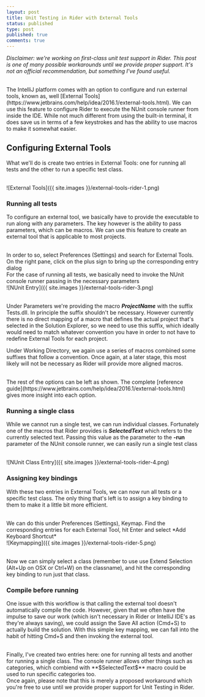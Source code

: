 ```yaml
---
layout: post
title: Unit Testing in Rider with External Tools
status: published
type: post
published: true
comments: true
---
```


*Disclaimer: we're working on first-class unit test support in Rider. This post is one of many possible workarounds until we provide proper support. It's not an official recommendation, but something I've found useful.*


<br/>
The IntelliJ platform comes with an option to configure and run external tools, known as, well [External Tools](https://www.jetbrains.com/help/idea/2016.1/external-tools.html). We can use this feature to configure Rider to execute the NUnit console runner from inside the IDE. While not much different from using the built-in terminal, it does save us in terms of a few keystrokes and has the ability to use macros to make it somewhat easier.


<br/>

## Configuring External Tools
What we'll do is create two entries in External Tools: one for running all tests and the other to run a specific test class.

<br/>
![External Tools]({{ site.images }}/external-tools-rider-1.png)
<br/>

### Running all tests
To configure an external tool, we basically have to provide the executable to run along with any parameters. The key however is the ability to pass parameters, which can be macros. We can use this feature to create an external tool that is applicable to most projects.

<br/>
In order to so, select Preferences (Settings) and search for External Tools. On the right pane, click on the plus sign to bring up the corresponding entry dialog

<br/>
For the case of running all tests, we basically need to invoke the NUnit console runner passing in the necessary parameters

<br/>
![NUnit Entry]({{ site.images }}/external-tools-rider-3.png)
<br/>
<br/>

Under Parameters we're providing the macro **$ProjectName$** with the suffix Tests.dll. In principle the suffix shouldn't be necessary. However currently there is no direct mapping of a macro that defines the actual project that's selected in the Solution Explorer, so we need to use this suffix, which ideally would need to match whatever convention you have in order to not have to redefine External Tools for each project.
<br/>

Under Working Directory, we again use a series of macros combined some suffixes that follow a convention. Once again, at a later stage, this most likely will not be necessary as Rider will provide more aligned macros.

<br/>
The rest of the options can be left as shown. The complete [reference guide](https://www.jetbrains.com/help/idea/2016.1/external-tools.html) gives more insight into each option.

### Running a single class
While we cannot run a single test, we can run individual classes. Fortunately one of the macros that Rider provides is **$SelectedText$** which refers to the currently selected text. Passing this value as the parameter to the **-run** parameter of the NUnit console runner, we can easily run a single test class

<br/>
![NUnit Class Entry]({{ site.images }}/external-tools-rider-4.png)
<br/>

### Assigning key bindings
With these two entries in External Tools, we can now run all tests or a specific test class. The only thing that's left is to assign a key binding to them to make it a little bit more efficient.

<br/>
We can do this under Preferences (Settings), Keymap. Find the corresponding entries for each External Tool, hit Enter and select *Add Keyboard Shortcut*

<br/>
![Keymapping]({{ site.images }}/external-tools-rider-5.png)
<br/>
<br/>

Now we can simply select a class (remember to use use Extend Selection (Alt+Up on OSX or Ctrl+W) on the classname), and hit the corresponding key binding to run just that class.


### Compile before running
One issue with this workflow is that calling the external tool doesn't automatically compile the code. However, given that we often have the impulse to save our work (which isn't necessary in Rider or IntelliJ IDE's as they're always saving), we could assign the Save All action (Cmd+S) to actually build the solution. With this simple key mapping, we can fall into the habit of hitting Cmd+S and then invoking the external tool.

<br/>
Finally, I've created two entries here: one for running all tests and another for running a single class. The console runner allows other things such as categories, which combiend with **$SelectedText$** macro could be used to run specific categories too.

<br/>
Once again, please note that this is merely a proposed workaround which you're free to use until we provide proper support for Unit Testing in Rider.


